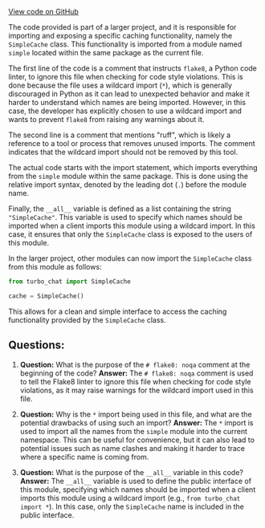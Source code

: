 [View code on GitHub](https://github.com/creatorrr/turbo-chat/blob/master/turbo_chat/cache/__init__.py)

The code provided is part of a larger project, and it is responsible for importing and exposing a specific caching functionality, namely the `SimpleCache` class. This functionality is imported from a module named `simple` located within the same package as the current file.

The first line of the code is a comment that instructs `flake8`, a Python code linter, to ignore this file when checking for code style violations. This is done because the file uses a wildcard import (`*`), which is generally discouraged in Python as it can lead to unexpected behavior and make it harder to understand which names are being imported. However, in this case, the developer has explicitly chosen to use a wildcard import and wants to prevent `flake8` from raising any warnings about it.

The second line is a comment that mentions "ruff", which is likely a reference to a tool or process that removes unused imports. The comment indicates that the wildcard import should not be removed by this tool.

The actual code starts with the import statement, which imports everything from the `simple` module within the same package. This is done using the relative import syntax, denoted by the leading dot (`.`) before the module name.

Finally, the `__all__` variable is defined as a list containing the string `"SimpleCache"`. This variable is used to specify which names should be imported when a client imports this module using a wildcard import. In this case, it ensures that only the `SimpleCache` class is exposed to the users of this module.

In the larger project, other modules can now import the `SimpleCache` class from this module as follows:

```python
from turbo_chat import SimpleCache

cache = SimpleCache()
```

This allows for a clean and simple interface to access the caching functionality provided by the `SimpleCache` class.
## Questions: 
 1. **Question:** What is the purpose of the `# flake8: noqa` comment at the beginning of the code?
   **Answer:** The `# flake8: noqa` comment is used to tell the Flake8 linter to ignore this file when checking for code style violations, as it may raise warnings for the wildcard import used in this file.

2. **Question:** Why is the `*` import being used in this file, and what are the potential drawbacks of using such an import?
   **Answer:** The `*` import is used to import all the names from the `simple` module into the current namespace. This can be useful for convenience, but it can also lead to potential issues such as name clashes and making it harder to trace where a specific name is coming from.

3. **Question:** What is the purpose of the `__all__` variable in this code?
   **Answer:** The `__all__` variable is used to define the public interface of this module, specifying which names should be imported when a client imports this module using a wildcard import (e.g., `from turbo_chat import *`). In this case, only the `SimpleCache` name is included in the public interface.